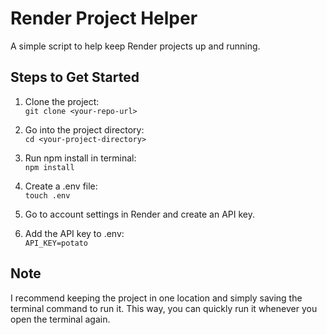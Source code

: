 # Render Project Helper

A simple script to help keep Render projects up and running.

## Steps to Get Started

1. Clone the project:  
   `git clone <your-repo-url>`

2. Go into the project directory:  
   `cd <your-project-directory>`

3. Run npm install in terminal:  
   `npm install`

4. Create a .env file:  
   `touch .env`

5. Go to account settings in Render and create an API key.

6. Add the API key to .env:  
   `API_KEY=potato`

## Note

I recommend keeping the project in one location and simply saving the terminal command to run it. This way, you can quickly run it whenever you open the terminal again.
